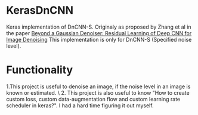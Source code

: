 # KerasDnCNN
Keras implementation of DnCNN-S. Originaly as proposed by Zhang et al in the paper [Beyond a Gaussian Denoiser: Residual Learning of Deep CNN for Image Denoising](http://www4.comp.polyu.edu.hk/~cslzhang/paper/DnCNN.pdf)
This implementation is only for DnCNN-S (Specified noise level).

# Functionality
1.This project is  useful to denoise an image, if the noise level in an image is known or estimated. \\
2. This project is also useful to know "How to create custom loss, custom data-augmentation flow and custom learning rate scheduler in keras?". I had a hard time figuring it out  myself.

